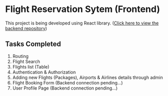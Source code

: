 # Flight Reservation Sytem (Frontend)

This project is being developed using React library.
([Click here to view the backend repository](https://github.com/CachingNik/CP2-FRS-Backend))

## Tasks Completed

1. Routing
2. Flight Search
3. Flights list (Table)
4. Authentication & Authorization
5. Adding new Flights (Packages), Airports & Airlines details through admin
6. Flight Booking Form (Backend connection pending...)
7. User Profile Page (Backend connection pending...)
